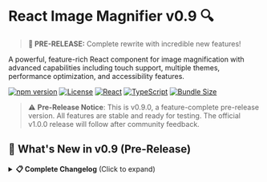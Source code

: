 # React Image Magnifier v0.9 🔍

> **🚀 PRE-RELEASE:** Complete rewrite with incredible new features!

A powerful, feature-rich React component for image magnification with advanced capabilities including touch support, multiple themes, performance optimization, and accessibility features.

[![npm version](https://badge.fury.io/js/@hammadxcm%2Fimage-magnifier.svg)](https://www.npmjs.com/package/@hammadxcm/image-magnifier)
[![License](https://img.shields.io/npm/l/@hammadxcm/image-magnifier)](https://github.com/hammadxcm/react-image-magnifier/blob/main/LICENSE)
[![React](https://img.shields.io/badge/React-18%2B%20%7C%2019%2B-blue)](https://reactjs.org/)
[![TypeScript](https://img.shields.io/badge/TypeScript-Ready-blue)](https://www.typescriptlang.org/)
[![Bundle Size](https://img.shields.io/bundlephobia/minzip/@hammadxcm/image-magnifier)](https://bundlephobia.com/package/@hammadxcm/image-magnifier)

> ⚠️ **Pre-Release Notice**: This is v0.9.0, a feature-complete pre-release version. All features are stable and ready for testing. The official v1.0.0 release will follow after community feedback.

## 🚀 What's New in v0.9 (Pre-Release)

<details>
<summary><strong>📋 Complete Changelog</strong> (Click to expand)</summary>

### 🎯 **BREAKING CHANGES**
- **New Advanced Component**: `ReactImageMagnifierAdvanced` with 25+ customizable props
- **Context Provider**: `MagnifierProvider` for global state management
- **Updated Exports**: Multiple named exports for better tree-shaking
- **Enhanced TypeScript**: Complete type definitions with strict typing

### ✨ **NEW FEATURES**

#### 🎨 **Visual Enhancements**
- **4 Built-in Themes**: Classic, Modern, Dark, and Neon themes
- **Custom Theme Support**: Full customization of colors, borders, and effects
- **Multiple Cursor Styles**: `crosshair`, `zoom-in`, `grab`, `pointer`, `none`
- **Positioning Modes**: `follow`, `fixed-top-right`, `fixed-top-left`, `fixed-bottom-right`, `fixed-bottom-left`
- **Zoom Controls**: Interactive +/- buttons with customizable min/max zoom
- **Mini Map**: Navigation overview showing current magnified area
- **Watermarks**: Add text or React components as watermarks
- **Overlay Content**: Custom overlay components on images
- **Smooth Animations**: Configurable transitions and easing

#### 📱 **Touch & Mobile Support**
- **Full Touch Support**: Native touch events with gesture recognition
- **Pinch to Zoom**: Multi-touch zoom gestures
- **Touch Navigation**: Drag to move magnification area
- **Mobile Optimized**: Responsive design for all screen sizes
- **Gesture Callbacks**: Custom handlers for touch events

#### ⚡ **Performance Optimizations**
- **Global State Management**: Only one active magnifier across the entire page
- **60fps Throttling**: Smooth performance with high-frequency mouse movements
- **Smart Re-rendering**: Optimized with React.memo and useCallback
- **Lazy Loading**: Optional image preloading
- **Performance Mode**: Special mode for pages with many images


